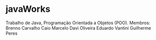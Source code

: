 # javaWorks
Trabalho de Java, Programação Orientada a Objetos (POO).
Membros:
Brenno Carvalho
Caio Marcelo
Davi Oliveira
Eduardo Vantini
Guilherme Peres
